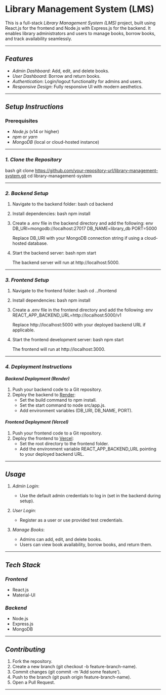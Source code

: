 # Library Management System (LMS)

This is a full-stack *Library Management System (LMS)* project, built using React.js for the frontend and Node.js with Express.js for the backend. It enables library administrators and users to manage books, borrow books, and track availability seamlessly.

---

## *Features*
- *Admin Dashboard*: Add, edit, and delete books.
- *User Dashboard*: Borrow and return books.
- *Authentication*: Login/logout functionality for admins and users.
- *Responsive Design*: Fully responsive UI with modern aesthetics.

---

## *Setup Instructions*

### Prerequisites
- *Node.js* (v14 or higher)
- *npm* or *yarn*
- *MongoDB* (local or cloud-hosted instance)

---

### *1. Clone the Repository*
bash
git clone https://github.com/your-repository-url/library-management-system.git
cd library-management-system


---

### *2. Backend Setup*
1. Navigate to the backend folder:
   bash
   cd backend
   

2. Install dependencies:
   bash
   npm install
   

3. Create a .env file in the backend directory and add the following:
   env
   DB_URI=mongodb://localhost:27017
   DB_NAME=library_db
   PORT=5000
   
   Replace DB_URI with your MongoDB connection string if using a cloud-hosted database.

4. Start the backend server:
   bash
   npm start
   
   The backend server will run at http://localhost:5000.

---

### *3. Frontend Setup*
1. Navigate to the frontend folder:
   bash
   cd ../frontend
   

2. Install dependencies:
   bash
   npm install
   

3. Create a .env file in the frontend directory and add the following:
   env
   REACT_APP_BACKEND_URL=http://localhost:5000/v1
   
   Replace http://localhost:5000 with your deployed backend URL if applicable.

4. Start the frontend development server:
   bash
   npm start
   
   The frontend will run at http://localhost:3000.

---

### *4. Deployment Instructions*

#### *Backend Deployment (Render)*
1. Push your backend code to a Git repository.
2. Deploy the backend to [Render](https://render.com):
   - Set the build command to npm install.
   - Set the start command to node src/app.js.
   - Add environment variables (DB_URI, DB_NAME, PORT).

#### *Frontend Deployment (Vercel)*
1. Push your frontend code to a Git repository.
2. Deploy the frontend to [Vercel](https://vercel.com):
   - Set the root directory to the frontend folder.
   - Add the environment variable REACT_APP_BACKEND_URL pointing to your deployed backend URL.

---

## *Usage*

1. *Admin Login*:
   - Use the default admin credentials to log in (set in the backend during setup).

2. *User Login*:
   - Register as a user or use provided test credentials.

3. *Manage Books*:
   - Admins can add, edit, and delete books.
   - Users can view book availability, borrow books, and return them.

---

## *Tech Stack*

### *Frontend*
- React.js
- Material-UI

### *Backend*
- Node.js
- Express.js
- MongoDB

---

## *Contributing*
1. Fork the repository.
2. Create a new branch (git checkout -b feature-branch-name).
3. Commit changes (git commit -m 'Add some feature').
4. Push to the branch (git push origin feature-branch-name).
5. Open a Pull Request.

---
